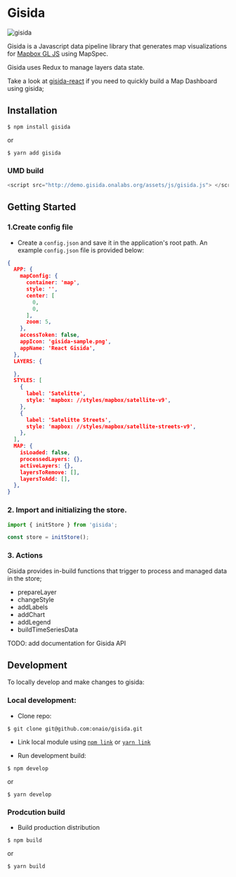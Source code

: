 
# Gisida
![gisida](http://gisida.onalabs.org/resources/img/gisida-logo.png)

Gisida is a Javascript data pipeline library that generates map visualizations for [Mapbox GL JS](https://github.com/mapbox/mapbox-gl-js) using MapSpec.

Gisida uses Redux to manage layers data state.

Take a look at [gisida-react](https://github.com/onaio/gisida-react) if you need to quickly build a Map Dashboard using gisida;

## Installation

```
$ npm install gisida
```

or

```
$ yarn add gisida
```

### UMD build

```javascript
<script src="http://demo.gisida.onalabs.org/assets/js/gisida.js"> </script>
```


## Getting Started

### 1.Create config file

- Create a `config.json` and save it in the application's root path. An example `config.json` file is provided below: 

```json
{
  APP: {
    mapConfig: {
      container: 'map',
      style: '',
      center: [
        0,
        0,
      ],
      zoom: 5,
    },
    accessToken: false,
    appIcon: 'gisida-sample.png',
    appName: 'React Gisida',
  },
  LAYERS: {

  },
  STYLES: [
    {
      label: 'Satelitte',
      style: 'mapbox: //styles/mapbox/satellite-v9',
    },
    {
      label: 'Satelitte Streets',
      style: 'mapbox: //styles/mapbox/satellite-streets-v9',
    },
  ],
  MAP: {
    isLoaded: false,
    processedLayers: {},
    activeLayers: {},
    layersToRemove: [],
    layersToAdd: [],
  },
}
```

### 2. Import and initializing the store.

```javascript
import { initStore } from 'gisida';

const store = initStore();
```

### 3. Actions 

Gisida provides in-build functions that trigger to process and managed data in the store;

- prepareLayer
- changeStyle
- addLabels
- addChart
- addLegend
- buildTimeSeriesData


TODO: add documentation for Gisida API


## Development
To locally develop and make changes to gisida: 

### Local development:
- Clone repo:
```
$ git clone git@github.com:onaio/gisida.git
```

- Link local module  using [`npm link`](https://docs.npmjs.com/cli/link) or [`yarn link`](https://yarnpkg.com/lang/en/docs/cli/link/)

- Run development build:

```
$ npm develop
```
or 
```
$ yarn develop
```

### Prodcution build 

- Build production distribution
```
$ npm build
```

or 

```
$ yarn build
```